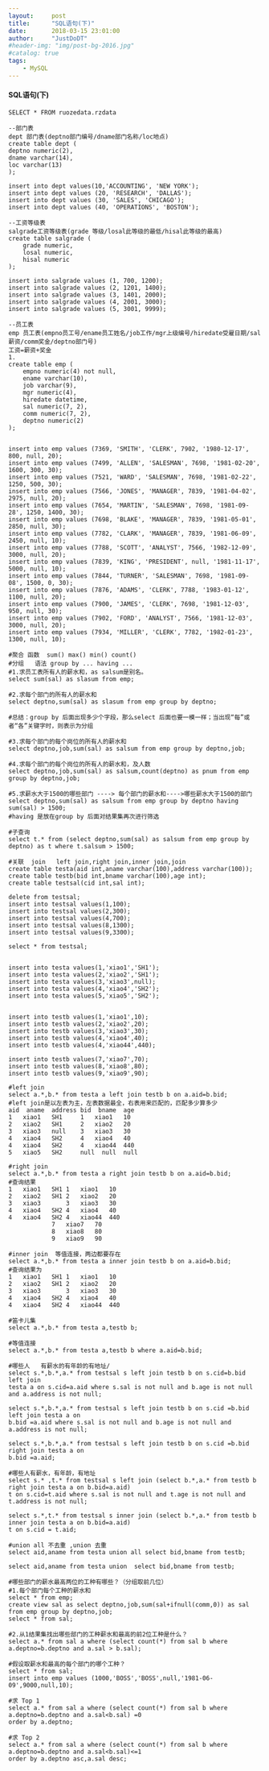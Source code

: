 ```yaml
---
layout:     post
title:      "SQL语句(下)"
date:       2018-03-15 23:01:00
author:     "JustDoDT"
#header-img: "img/post-bg-2016.jpg"
#catalog: true
tags:
    - MySQL
---
```




#### SQL语句(下)

    SELECT * FROM ruozedata.rzdata
    
    --部门表
    dept 部门表(deptno部门编号/dname部门名称/loc地点)
    create table dept (
    deptno numeric(2),
    dname varchar(14),
    loc varchar(13)
    );
    
    insert into dept values(10,'ACCOUNTING', 'NEW YORK');
    insert into dept values (20, 'RESEARCH', 'DALLAS');
    insert into dept values (30, 'SALES', 'CHICAGO');
    insert into dept values (40, 'OPERATIONS', 'BOSTON');
    
    --工资等级表
    salgrade工资等级表(grade 等级/losal此等级的最低/hisal此等级的最高)
    create table salgrade (
        grade numeric,
        losal numeric,
        hisal numeric
    );
    
    insert into salgrade values (1, 700, 1200);
    insert into salgrade values (2, 1201, 1400);
    insert into salgrade values (3, 1401, 2000);
    insert into salgrade values (4, 2001, 3000);
    insert into salgrade values (5, 3001, 9999);
    
    --员工表
    emp 员工表(empno员工号/ename员工姓名/job工作/mgr上级编号/hiredate受雇日期/sal薪资/comm奖金/deptno部门号)
    工资=薪资+奖金
    1.
    create table emp (
        empno numeric(4) not null,
        ename varchar(10),
        job varchar(9),
        mgr numeric(4),
        hiredate datetime,
        sal numeric(7, 2),
        comm numeric(7, 2),
        deptno numeric(2)
    );
    
    
    insert into emp values (7369, 'SMITH', 'CLERK', 7902, '1980-12-17', 800, null, 20);
    insert into emp values (7499, 'ALLEN', 'SALESMAN', 7698, '1981-02-20', 1600, 300, 30);
    insert into emp values (7521, 'WARD', 'SALESMAN', 7698, '1981-02-22', 1250, 500, 30);
    insert into emp values (7566, 'JONES', 'MANAGER', 7839, '1981-04-02', 2975, null, 20);
    insert into emp values (7654, 'MARTIN', 'SALESMAN', 7698, '1981-09-28', 1250, 1400, 30);
    insert into emp values (7698, 'BLAKE', 'MANAGER', 7839, '1981-05-01', 2850, null, 30);
    insert into emp values (7782, 'CLARK', 'MANAGER', 7839, '1981-06-09', 2450, null, 10);
    insert into emp values (7788, 'SCOTT', 'ANALYST', 7566, '1982-12-09', 3000, null, 20);
    insert into emp values (7839, 'KING', 'PRESIDENT', null, '1981-11-17', 5000, null, 10);
    insert into emp values (7844, 'TURNER', 'SALESMAN', 7698, '1981-09-08', 1500, 0, 30);
    insert into emp values (7876, 'ADAMS', 'CLERK', 7788, '1983-01-12', 1100, null, 20);
    insert into emp values (7900, 'JAMES', 'CLERK', 7698, '1981-12-03', 950, null, 30);
    insert into emp values (7902, 'FORD', 'ANALYST', 7566, '1981-12-03', 3000, null, 20);
    insert into emp values (7934, 'MILLER', 'CLERK', 7782, '1982-01-23', 1300, null, 10);
    
    #聚合 函数  sum() max() min() count()
    #分组   语法 group by ... having ...
    #1.求员工表所有人的薪水和，as salsum是别名。
    select sum(sal) as slasum from emp;
    
    #2.求每个部门的所有人的薪水和
    select deptno,sum(sal) as slasum from emp group by deptno;
    
    #总结：group by 后面出现多少个字段，那么select 后面也要一模一样；当出现“每”或者“各”关键字时，则表示为分组
    
    #3.求每个部门的每个岗位的所有人的薪水和
    select deptno,job,sum(sal) as salsum from emp group by deptno,job;
    
    #4.求每个部门的每个岗位的所有人的薪水和，及人数
    select deptno,job,sum(sal) as salsum,count(deptno) as pnum from emp group by deptno,job; 
    
    #5.求薪水大于1500的哪些部门 ----> 每个部门的薪水和---->哪些薪水大于1500的部门
    select deptno,sum(sal) as salsum from emp group by deptno having sum(sal) > 1500;
    #having 是放在group by 后面对结果集再次进行筛选
    
    #子查询
    select t.* from (select deptno,sum(sal) as salsum from emp group by deptno) as t where t.salsum > 1500;
    
    #关联  join   left join,right join,inner join,join
    create table testa(aid int,aname varchar(100),address varchar(100));
    create table testb(bid int,bname varchar(100),age int);
    create table testsal(cid int,sal int);
    
    delete from testsal;
    insert into testsal values(1,100);
    insert into testsal values(2,300);
    insert into testsal values(4,700);
    insert into testsal values(8,1300);
    insert into testsal values(9,3300);
    
    select * from testsal;
    
    
    insert into testa values(1,'xiao1','SH1');
    insert into testa values(2,'xiao2','SH1');
    insert into testa values(3,'xiao3',null);
    insert into testa values(4,'xiao4','SH2');
    insert into testa values(5,'xiao5','SH2');
    
    
    insert into testb values(1,'xiao1',10);
    insert into testb values(2,'xiao2',20);
    insert into testb values(3,'xiao3',30);
    insert into testb values(4,'xiao4',40);
    insert into testb values(4,'xiao44',440);
    
    insert into testb values(7,'xiao7',70);
    insert into testb values(8,'xiao8',80);
    insert into testb values(9,'xiao9',90);
    
    #left join
    select a.*,b.* from testa a left join testb b on a.aid=b.bid;
    #left join是以左表为主，左表数据最全，右表用来匹配的，匹配多少算多少
    aid  aname  address bid  bname  age
    1	xiao1	SH1	    1	xiao1	10
    2	xiao2	SH1  	2	xiao2	20
    3	xiao3	null	3	xiao3	30
    4	xiao4	SH2	    4	xiao4	40
    4	xiao4	SH2	    4	xiao44	440
    5	xiao5	SH2		null  null  null	
    
    #right join
    select a.*,b.* from testa a right join testb b on a.aid=b.bid;
    #查询结果
    1	xiao1	SH1	1	xiao1	10
    2	xiao2	SH1	2	xiao2	20
    3	xiao3		3	xiao3	30
    4	xiao4	SH2	4	xiao4	40
    4	xiao4	SH2	4	xiao44	440
    			7	xiao7	70
    			8	xiao8	80
    			9	xiao9	90
    
    #inner join  等值连接，两边都要存在
    select a.*,b.* from testa a inner join testb b on a.aid=b.bid;
    #查询结果为
    1	xiao1	SH1	1	xiao1	10
    2	xiao2	SH1	2	xiao2	20
    3	xiao3		3	xiao3	30
    4	xiao4	SH2	4	xiao4	40
    4	xiao4	SH2	4	xiao44	440
    
    #笛卡儿集
    select a.*,b.* from testa a,testb b;
    
    #等值连接
    select a.*,b.* from testa a,testb b where a.aid=b.bid;
    
    #哪些人   有薪水的有年龄的有地址/
    select s.*,b.*,a.* from testsal s left join testb b on s.cid=b.bid left join 
    testa a on s.cid=a.aid where s.sal is not null and b.age is not null and a.address is not null;
    
    select s.*,b.*,a.* from testsal s left join testb b on s.cid =b.bid left join testa a on 
    b.bid =a.aid where s.sal is not null and b.age is not null and a.address is not null;
    
    select s.*,b.*,a.* from testsal s left join testb b on s.cid =b.bid right join testa a on 
    b.bid =a.aid;
    
    #哪些人有薪水，有年龄，有地址
    select s.* ,t.* from testsal s left join (select b.*,a.* from testb b right join testa a on b.bid=a.aid)
    t on s.cid=t.aid where s.sal is not null and t.age is not null and t.address is not null;
    
    select s.*,t.* from testsal s inner join (select b.*,a.* from testb b inner join testa a on b.bid=a.aid)
    t on s.cid = t.aid;
    
    #union all 不去重 ,union 去重
    select aid,aname from testa union all select bid,bname from testb;
    
    select aid,aname from testa union  select bid,bname from testb;
    
    #哪些部门的薪水最高两位的工种有哪些？（分组取前几位）
    #1.每个部门每个工种的薪水和
    select * from emp;
    create view sal as select deptno,job,sum(sal+ifnull(comm,0)) as sal from emp group by deptno,job;
    select * from sal;
    
    #2.从1结果集找出哪些部门的工种薪水和最高的前2位工种是什么？
    select a.* from sal a where (select count(*) from sal b where a.deptno=b.deptno and a.sal > b.sal); 
    
    #假设取薪水和最高的每个部门的哪个工种？
    select * from sal;
    insert into emp values (1000,'BOSS','BOSS',null,'1981-06-09',9000,null,10);
    
    #求 Top 1
    select a.* from sal a where (select count(*) from sal b where a.deptno=b.deptno and a.sal<b.sal) =0
    order by a.deptno;
    
    #求 Top 2
    select a.* from sal a where (select count(*) from sal b where a.deptno=b.deptno and a.sal<b.sal)<=1
    order by a.deptno asc,a.sal desc;
    












